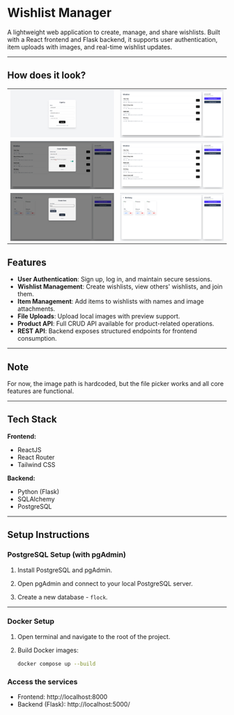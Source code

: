 # Wishlist Manager

A lightweight web application to create, manage, and share wishlists. Built with a React frontend and Flask backend, it supports user authentication, item uploads with images, and real-time wishlist updates.

---
## How does it look?

<table style="width: 100%;">
  <tr>
    <td style="width: 50%;"><img src="assets/1.png" style="width: 100%; object-fit: contain;" /></td>
    <td style="width: 50%;"><img src="assets/2.png" style="width: 100%; object-fit: contain;" /></td>
  </tr>
  <tr>
    <td style="width: 50%;"><img src="assets/3.png" style="width: 100%; object-fit: contain;" /></td>
    <td style="width: 50%;"><img src="assets/4.png" style="width: 100%; object-fit: contain;" /></td>
  </tr>
  <tr>
    <td style="width: 50%;"><img src="assets/5.png" style="width: 100%; object-fit: contain;" /></td>
    <td style="width: 50%;"><img src="assets/6.png" style="width: 100%; object-fit: contain;" /></td>
  </tr>
</table>


## Features

- **User Authentication**: Sign up, log in, and maintain secure sessions.  
- **Wishlist Management**: Create wishlists, view others' wishlists, and join them.  
- **Item Management**: Add items to wishlists with names and image attachments.  
- **File Uploads**: Upload local images with preview support.  
- **Product API**: Full CRUD API available for product-related operations.  
- **REST API**: Backend exposes structured endpoints for frontend consumption.
---

## Note

For now, the image path is hardcoded, but the file picker works and all core features are functional.

---

## Tech Stack

**Frontend:**
- ReactJS
- React Router
- Tailwind CSS

**Backend:**
- Python (Flask)
- SQLAlchemy
- PostgreSQL

---

## Setup Instructions

### PostgreSQL Setup (with pgAdmin)

1. Install PostgreSQL and pgAdmin.

2. Open pgAdmin and connect to your local PostgreSQL server.

3. Create a new database - `flock`.

---

### Docker Setup

1. Open terminal and navigate to the root of the project.

2. Build Docker images:
   ```bash
   docker compose up --build
   ```
### Access the services

- Frontend: http://localhost:8000
- Backend (Flask): http://localhost:5000/